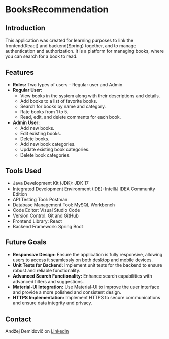 # BooksRecommendation

## Introduction
This application was created for learning purposes to link the frontend(React) and backend(Spring) together, and to manage authentication and authorization. 
It is a platform for managing books, where you can search for a book to read.

## Features
- **Roles:** Two types of users - Regular user and Admin.
- **Regular User:**  
  - View books in the system along with their descriptions and details.
  - Add books to a list of favorite books.
  - Search for books by name and category.
  - Rate books from 1 to 5.
  - Read, edit, and delete comments for each book.
- **Admin User:**  
  - Add new books.
  - Edit existing books.
  - Delete books.
  - Add new book categories.
  - Update existing book categories.
  - Delete book categories.

## Tools Used
- Java Development Kit (JDK): JDK 17
- Integrated Development Environment (IDE): IntelliJ IDEA Community Edition
- API Testing Tool: Postman
- Database Management Tool: MySQL Workbench
- Code Editor: Visual Studio Code
- Version Control: Git and GitHub
- Frontend Library: React
- Backend Framework: Spring Boot

## Future Goals
- **Responsive Design:** Ensure the application is fully responsive, allowing users to access it seamlessly on both desktop and mobile devices.
- **Unit Tests for Backend:** Implement unit tests for the backend to ensure robust and reliable functionality.
- **Advanced Search Functionality:** Enhance search capabilities with advanced filters and suggestions.
- **Material-UI Integration:** Use Material-UI to improve the user interface and provide a more polished and consistent design.
- **HTTPS Implementation:** Implement HTTPS to secure communications and ensure data integrity and privacy.

## Contact
Andžej Demidovič on <a href="https://www.linkedin.com/in/andzej-demidovic/" target="_blank">LinkedIn</a>
